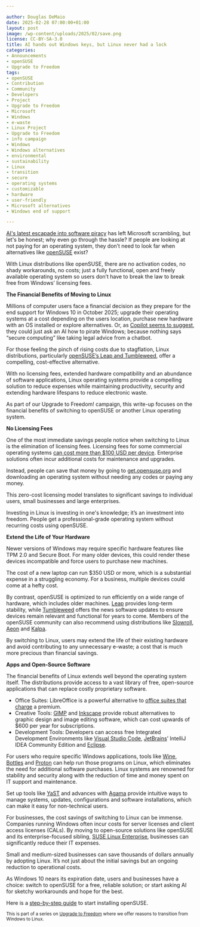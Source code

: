 ```yaml
---

author: Douglas DeMaio
date: 2025-02-28 07:00:00+01:00
layout: post
image: /wp-content/uploads/2025/02/save.png
license: CC-BY-SA-3.0
title: AI hands out Windows keys, but Linux never had a lock
categories:
- Announcements
- openSUSE
- Upgrade to Freedom
tags:
- openSUSE
- Contribution
- Community
- Developers
- Project
- Upgrade to Freedom
- Microsoft
- Windows
- e-waste
- Linux Project
- Upgrade to Freedom 
- info campaign
- Windows
- Windows alternatives
- environmental 
- sustainability
- Linux 
- transition
- secure 
- operating systems 
- customizable 
- hardware
- user-friendly 
- Microsoft alternatives
- Windows end of support

---
```


[AI's latest escapade into software piracy](https://www.yahoo.com/tech/microsoft-copilot-actively-helping-users-123658903.html) has left Microsoft scrambling, but let's be honest; why even go through the hassle? If people are looking at not paying for an operating system, they don’t need to look far when alternatives like [openSUSE](https://get.opensuse.org/) exist? 

With Linux distributions like openSUSE, there are no activation codes, no shady workarounds, no costs; just a fully functional, open and freely available operating system so users don’t have to break the law to break free from Windows’ licensing fees.

**The Financial Benefits of Moving to Linux**

Millions of computer users face a financial decision as they prepare for the end support for Windows 10 in October 2025; upgrade their operating systems at a cost depending on the users location, purchase new hardware with an OS installed or explore alternatives. Or, as [Copilot seems to suggest](https://www.yahoo.com/tech/microsoft-copilot-actively-helping-users-123658903.html), they could just ask an AI how to pirate Windows; because nothing says “secure computing” like taking legal advice from a chatbot.

For those feeling the pinch of rising costs due to stagflation, Linux distributions, particularly [openSUSE’s Leap and Tumbleweed](https://get.opensuse.org/), offer a compelling, cost-effective alternative.

With no licensing fees, extended hardware compatibility and an abundance of software applications, Linux operating systems provide a compelling solution to reduce expenses while maintaining productivity, security and extending hardware lifespans to reduce electronic waste. 

As part of our Upgrade to Freedom! campaign, this write-up focuses on the financial benefits of switching to openSUSE or another Linux operating system.

**No Licensing Fees**

One of the most immediate savings people notice when switching to Linux is the elimination of licensing fees. Licensing fees for some commercial operating systems [can cost more than $100 USD per device](https://www.microsoft.com/en-us/d/windows-11-home/dg7gmgf0krt0). Enterprise solutions often incur additional costs for maintenance and upgrades.

Instead, people can save that money by going to [get.opensuse.org](https://get.opensuse.org/) and downloading an operating system without needing any codes or paying any money. 

This zero-cost licensing model translates to significant savings to individual users, small businesses and large enterprises. 

Investing in Linux is investing in one's knowledge; it’s an investment into freedom. People get a professional-grade operating system without recurring costs using openSUSE.

**Extend the Life of Your Hardware**

Newer versions of Windows may require specific hardware features like TPM 2.0 and Secure Boot. For many older devices, this could render these devices incompatible and force users to purchase new machines. 

The cost of a new laptop can run $350 USD or more, which is a substantial expense in a struggling economy. For a business, multiple devices could come at a hefty cost.

By contrast, openSUSE is optimized to run efficiently on a wide range of hardware, which includes older machines. [Leap](https://get.opensuse.org/leap/) provides long-term stability, while [Tumbleweed](https://get.opensuse.org/tumbleweed/) offers the news software updates to ensure devices remain relevant and functional for years to come. Members of the openSUSE community can also recommend using distributions like [Slowroll](https://en.opensuse.org/Portal:Slowroll), [Aeon](https://aeondesktop.github.io/) and [Kalpa](https://kalpadesktop.org/).

By switching to Linux, users may extend the life of their existing hardware and avoid contributing to any unnecessary e-waste; a cost that is much more precious than financial savings.

**Apps and Open-Source Software**

The financial benefits of Linux extends well beyond the operating system itself. The distributions provide access to a vast library of free, open-source applications that can replace costly proprietary software.
  - Office Suites: LibreOffice is a powerful alternative to [office suites that charge](https://www.microsoft.com/en-us/microsoft-365/buy/compare-all-microsoft-365-products) a premium.
  - Creative Tools: [GIMP](https://www.gimp.org/) and [Inkscape](https://inkscape.org/) provide robust alternatives to graphic design and image editing software, which can cost upwards of $600 per year for subscriptions.
  - Development Tools: Developers can access free Integrated Development Environments like [Visual Studio Code](https://en.opensuse.org/Visual_Studio_Code), [JetBrains](https://www.jetbrains.com/)’ IntelliJ IDEA Community Edition and [Eclipse](https://en.opensuse.org/Eclipse).

For users who require specific Windows applications, tools like [Wine](https://www.winehq.org/), [Bottles](https://flathub.org/apps/com.usebottles.bottles) and [Proton](https://github.com/ValveSoftware/Proton) can help run those programs on Linux, which eliminates the need for additional software purchases.
Linux systems are renowned for stability and security along with the reduction of time and money spent on IT support and maintenance. 

Set up tools like [YaST](https://yast.opensuse.org/) and advances with [Agama](https://en.opensuse.org/Agama) provide intuitive ways to manage systems, updates, configurations and software installations, which can make it easy for non-technical users.

For businesses, the cost savings of switching to Linux can be immense. Companies running Windows often incur costs for server licenses and client access licenses (CALs). By moving to open-source solutions like openSUSE and its enterprise-focused sibling, [SUSE Linux Enterprise](https://www.suse.com/products/server/), businesses can significantly reduce their IT expenses.

Small and medium-sized businesses can save thousands of dollars annually by adopting Linux. It’s not just about the initial savings but an ongoing reduction to operational costs.

As Windows 10 nears its expiration date, users and businesses have a choice: switch to openSUSE for a free, reliable solution; or start asking AI for sketchy workarounds and hope for the best.

Here is a [step-by-step guide](https://news.opensuse.org/2024/11/26/transition-from-windows-step-by-step/) to start installing openSUSE.

<small> This is part of a series on [Upgrade to Freedom](https://news.opensuse.org/category/upgrade-to-freedom) where we offer reasons to transition from Windows to Linux.</small>

<meta name="openSUSE, Open Source, development, Windows 10 end of support, Linux transition, Upgrade to Freedom campaign, Linux distributions, e-waste reduction, hardware sustainability, Ubuntu, Fedora, AlmaLinux, environmental benefits, secure operating systems, customizable Linux, Joanna Murzyn, KDE Akademy, electronic waste, open source, Linux alternatives, computer longevity, user-friendly Linux, live tutorials, ISO installation, Leap, Tumbleweed, Linux gaming, Linux for developers" content="HTML,CSS,XML,JavaScript">
